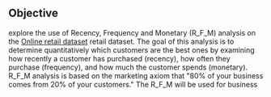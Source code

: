 ## Objective

explore the use of Recency, Frequency and Monetary (R_F_M) analysis on the [Online retail dataset](http://archive.ics.uci.edu/ml/datasets/Online+Retail) retail dataset. The goal of this analysis is to determine quantitatively which customers are the best ones by examining how recently a customer has purchased (recency), how often they purchase (frequency), and how much the customer spends (monetary). R_F_M analysis is based on the marketing axiom that "80% of your business comes from 20% of your customers." The R_F_M will be used for business
